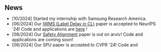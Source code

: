 <h1 id="news"></h1>

<h2 style="margin:30px 0px 10px;">News</h2>

<style>
  #scrollableDiv {
    min-height: 100px;
    height: 100px;
    overflow-y: hidden;
    opacity: 1;
    transition: height 0.5s ease-in-out, opacity 0.5s ease-in-out;
  }
</style>

<ul id="scrollableDiv" onmouseover="showScrollbar()" onmouseout="hideScrollbar()">
  <!-- <li>[Pinned to top] I am actively seeking for internship in 2025. I am happy to engage in discussions regarding potential opportunities!</li> -->
  <li>[10/2024] Started my internship with Samsung Research America.</li>
  <li>[06/2024] Our <a href="https://arxiv.org/abs/2312.00923">IWMS (Label Delay in CL)</a> paper is accepted to NeurIPS '24! Code and applications are <a href="https://botcs.github.io/label-delay/">here</a> !</li>
  <li>[08/2024] Our <a href="https://arxiv.org/abs/2408.15313">Safety Alignment</a> paper is out on arxiv! Code and applications are coming soon!</li>
  <li>[06/2024] Our <a href="https://arxiv.org/abs/2308.12462">SPU</a> paper is accepted to CVPR '24! Code and applications are <a href="https://wx-zhang.github.io/spu/html/">here</a> !</li>
  <li>[01/2024] One paper accepted to ICLR '24!</li>
  <li>[07/2023] Started my internship at Oxford.</li>
  <li>[07/2023] One paper accepted to ICCV '23!</li>
  <li>[04/2023] One paper accepted to ICML'23!</li>
  <li>[01/2022] Started my Ph.D at KAUST.</li>
  <li>[12/2021] Defended my master thesis, titled <em>Factorized lifelong machine learning on non-stationary tasks: An algorithm and analysis.</em></li>
</ul>

<p></p>
<script>
  function showScrollbar() {
    var div = document.getElementById('scrollableDiv');
    div.style.height = div.scrollHeight + 'px';
    div.style.opacity = 1;
  }
  function hideScrollbar() {
    var div = document.getElementById('scrollableDiv');
    div.style.height = '100px';
    div.style.opacity = 1;
  }
</script>